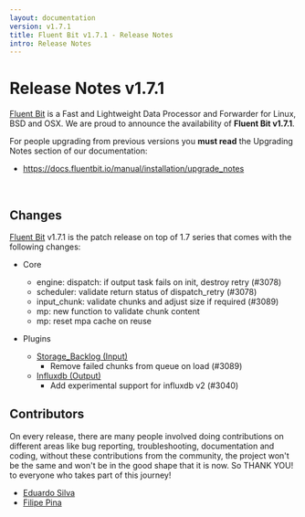 ```yaml
---
layout: documentation
version: v1.7.1
title: Fluent Bit v1.7.1 - Release Notes
intro: Release Notes
---
```


# Release Notes v1.7.1

[Fluent Bit](http://fluentbit.io) is a Fast and Lightweight Data Processor and Forwarder for Linux, BSD and OSX. We are proud to announce the availability of __Fluent Bit v1.7.1__.

For people upgrading from previous versions you __must read__ the Upgrading Notes section of our documentation:

- <a href="https://docs.fluentbit.io/manual/installation/upgrade_notes">https://docs.fluentbit.io/manual/installation/upgrade_notes</a>

<br>

## Changes

[Fluent Bit](https://fluentbit.io) v1.7.1 is the patch release on top of 1.7 series that comes with the following changes:

 - Core
   - engine: dispatch: if output task fails on init, destroy retry (#3078)
   - scheduler: validate return status of dispatch_retry (#3078)
   - input_chunk: validate chunks and adjust size if required (#3089)
   - mp: new function to validate chunk content
   - mp: reset mpa cache on reuse

 - Plugins
   - [Storage_Backlog (Input)](https://docs.fluentbit.io/manual/pipeline/inputs/storage_backlog/)
      - Remove failed chunks from queue on load (#3089)
   - [Influxdb (Output)](https://docs.fluentbit.io/manual/pipeline/outputs/influxdb/)
      - Add experimental support for influxdb v2 (#3040)

## Contributors

On every release, there are many people involved doing contributions on different areas like bug reporting, troubleshooting, documentation and coding, without these contributions from the community, the project won't be the same and won't be in the good shape that it is now. So THANK YOU! to everyone who takes part of this journey!

- [Eduardo Silva](https://github.com/edsiper)
- [Filipe Pina](https://github.com/fopina)
